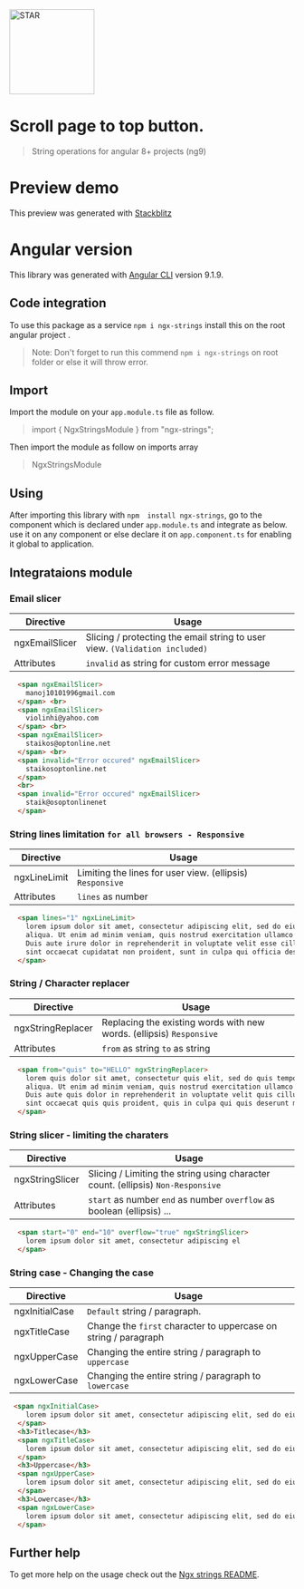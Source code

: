 <img src="https://image.flaticon.com/icons/svg/2921/2921724.svg" width="150px" title="String" alt="STAR">

# Scroll page to top button.

> String operations for angular 8+ projects (ng9)

# Preview demo

This preview was generated with [Stackblitz](https://stackblitz.com/edit/ngx-strings)
<!-- <img src="https://github.com/manoj10101996/ngx-strings/blob/master/ss.png?raw=true" width="100%" title="Scroll page" alt="scroll"> -->


# Angular version

This library was generated with [Angular CLI](https://github.com/angular/angular-cli) version 9.1.9.

## Code integration

To use this package as a service `npm i ngx-strings` install this on the root angular project .

> Note: Don't forget to run this commend `npm i ngx-strings`   on root folder or else it will throw error.

## Import

Import the module on your `app.module.ts` file as follow.

> import { NgxStringsModule } from "ngx-strings";

Then import the module as follow on imports array

>NgxStringsModule

## Using

After importing this library with `npm  install ngx-strings`, go to the component which is declared under `app.module.ts` and integrate as below. use it on any component or else declare it on `app.component.ts` for enabling it global to application.

## Integrataions module
### Email slicer
Directive | Usage
------------ | -------------
ngxEmailSlicer | Slicing / protecting the email string to user view. `(Validation included)`
Attributes |  `invalid` as string for custom error message
           
```HTML
  <span ngxEmailSlicer>
    manoj10101996gmail.com
  </span> <br>
  <span ngxEmailSlicer>
    violinhi@yahoo.com
  </span> <br>
  <span ngxEmailSlicer>
    staikos@optonline.net
  </span> <br>
  <span invalid="Error occured" ngxEmailSlicer>
    staikosoptonline.net
  </span>
  <br>
  <span invalid="Error occured" ngxEmailSlicer>
    staik@osoptonlinenet
  </span>
```
### String lines limitation `for all browsers - Responsive`
Directive | Usage
------------ | -------------
ngxLineLimit | Limiting the lines for user view. (ellipsis) `Responsive`
Attributes |  `lines` as number
 
```HTML
  <span lines="1" ngxLineLimit>
    lorem ipsum dolor sit amet, consectetur adipiscing elit, sed do eiusmod tempor incididunt ut labore et dolore magna
    aliqua. Ut enim ad minim veniam, quis nostrud exercitation ullamco laboris nisi ut aliquip ex ea commodo consequat.
    Duis aute irure dolor in reprehenderit in voluptate velit esse cillum dolore eu fugiat nulla pariatur. Excepteur
    sint occaecat cupidatat non proident, sunt in culpa qui officia deserunt mollit anim id est laborum.
  </span>
```
### String / Character replacer
Directive | Usage
------------ | -------------
ngxStringReplacer | Replacing the existing words with new words. (ellipsis) `Responsive`
Attributes |  `from` as string `to` as string
           
```HTML
  <span from="quis" to="HELLO" ngxStringReplacer>
    lorem quis dolor sit amet, consectetur quis elit, sed do quis tempor incididunt ut quis et dolore magna
    aliqua. Ut enim ad minim veniam, quis nostrud exercitation ullamco laboris nisi ut aliquip ex ea quis consequat.
    Duis aute quis dolor in reprehenderit in voluptate velit quis cillum dolore eu fugiat nulla pariatur. Excepteur
    sint occaecat quis quis proident, quis in culpa qui quis deserunt mollit anim id est laborum.
  </span>
```

### String slicer - limiting the charaters
Directive | Usage
------------ | -------------
ngxStringSlicer | Slicing / Limiting the string using character count. (ellipsis) `Non-Responsive`
Attributes |  `start` as number `end` as number `overflow` as boolean (ellipsis) ...
           
```HTML
  <span start="0" end="10" overflow="true" ngxStringSlicer>
    lorem ipsum dolor sit amet, consectetur adipiscing el
  </span>
```
 
### String case - Changing the case
Directive | Usage
------------ | -------------
ngxInitialCase | `Default` string / paragraph.
ngxTitleCase |  Change the `first` character to uppercase on string / paragraph
ngxUpperCase | Changing the entire  string / paragraph to `uppercase`
ngxLowerCase | Changing the entire  string / paragraph to `lowercase`
           
```HTML
 <span ngxInitialCase>
    lorem ipsum dolor sit amet, consectetur adipiscing elit, sed do eiusmod tempor incididunt ut labore et dolore magna
  </span>
  <h3>Titlecase</h3>
  <span ngxTitleCase>
    lorem ipsum dolor sit amet, consectetur adipiscing elit, sed do eiusmod tempor incididunt ut labore et dolore magna
  </span>
  <h3>Uppercase</h3>
  <span ngxUpperCase>
    lorem ipsum dolor sit amet, consectetur adipiscing elit, sed do eiusmod tempor incididunt ut labore et dolore magna
  </span>
  <h3>Lowercase</h3>
  <span ngxLowerCase>
    lorem ipsum dolor sit amet, consectetur adipiscing elit, sed do eiusmod tempor incididunt ut labore et dolore magna
  </span>
```
 
 
## Further help

To get more help on the usage  check out the [Ngx strings README](https://github.com/manoj10101996/ngx-star-rating/blob/master/README.md).


